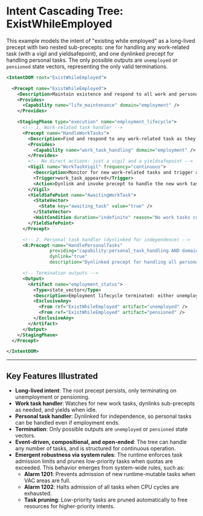 # Intent Cascading Tree: ExistWhileEmployed

This example models the intent of "existing while employed" as a long-lived precept with two nested sub-precepts: one for handling any work-related task (with a vigil and yieldsafepoint), and one dynlinked precept for handling personal tasks. The only possible outputs are `unemployed` or `pensioned` state vectors, representing the only valid terminations.

```xml
<IntentDOM root="ExistWhileEmployed">

  <Precept name="ExistWhileEmployed">
    <Description>Maintain existence and respond to all work and personal tasks while employed. Terminates only on unemployment or pensioning.</Description>
    <Provides>
      <Capability name="life_maintenance" domain="employment" />
    </Provides>

    <StagingPhase type="execution" name="employment_lifecycle">
      <!-- 1. Work-related task handler -->
      <Precept name="HandleWorkTasks">
        <Description>Find and respond to any work-related task as they appear.</Description>
        <Provides>
          <Capability name="work_task_handling" domain="employment" />
        </Provides>
        <!-- No direct actions: just a vigil and a yieldsafepoint -->
        <Vigil name="WorkTaskVigil" frequency="continuous">
          <Description>Monitor for new work-related tasks and trigger appropriate sub-precepts.</Description>
          <Trigger>work_task_appeared</Trigger>
          <Action>Dynlink and invoke precept to handle the new work task</Action>
        </Vigil>
        <YieldSafePoint name="AwaitingWorkTask">
          <StateVector>
            <State key="awaiting_task" value="true" />
          </StateVector>
          <WaitCondition duration="indefinite" reason="No work tasks currently present" />
        </YieldSafePoint>
      </Precept>

      <!-- 2. Personal task handler (dynlinked for independence) -->
      <R:Precept name="HandlePersonalTasks"
                providing="capability:personal_task_handling AND domain=personal_life"
                dynlink="true"
                description="Dynlinked precept for handling all personal tasks, independent of employment status" />

      <!-- Termination outputs -->
      <Output>
        <Artifact name="employment_status">
          <Type>state_vector</Type>
          <Description>Employment lifecycle terminated: either unemployed or pensioned</Description>
          <ExclusiveAny>
            <From ref="ExistWhileEmployed" artifact="unemployed" />
            <From ref="ExistWhileEmployed" artifact="pensioned" />
          </ExclusiveAny>
        </Artifact>
      </Output>
    </StagingPhase>
  </Precept>

</IntentDOM>
```

---

## Key Features Illustrated

- **Long-lived intent**: The root precept persists, only terminating on unemployment or pensioning.
- **Work task handler**: Watches for new work tasks, dynlinks sub-precepts as needed, and yields when idle.
- **Personal task handler**: Dynlinked for independence, so personal tasks can be handled even if employment ends.
- **Termination**: Only possible outputs are `unemployed` or `pensioned` state vectors.
- **Event-driven, compositional, and open-ended**: The tree can handle any number of tasks, and is structured for continuous operation.
- **Emergent robustness via system rules**: The runtime enforces task admission limits and prunes low-priority tasks when quotas are exceeded. This behavior emerges from system-wide rules, such as:
  - **Alarm 1201**: Prevents admission of new runtime-mutable tasks when VAC areas are full.
  - **Alarm 1202**: Halts admission of all tasks when CPU cycles are exhausted.
  - **Task pruning**: Low-priority tasks are pruned automatically to free resources for higher-priority intents.
